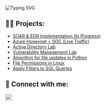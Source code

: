 ![Typing SVG](https://readme-typing-svg.herokuapp.com?font=TimesNewRoman+Daughter&color=000000&size=23&lines=Hello,+World!+I'm+Antonio+👋)
 
<h2>👨‍💻 Projects:</h2>

- [SOAR & EDR Implementation (In Progress)](https://github.com/intTone13/SOAR-EDR-Project)
- [Azure Honeynet + SOC (Live Traffic)](https://github.com/intTone13/Azure_SOC)
- [Active Directory Lab](https://github.com/intTone13/Active-Directory-Lab)
- [Vulnerability Management Lab](https://github.com/intTone13/OpenVAS-Vulnerability-Management)
- [Algorithm for file updates in Python](https://docs.google.com/document/d/1KKR_SuFOTl1L-8grLo81FRw4Z41D_fry6Ul2JpyTICg/edit?usp=drive_link)
- [File Permissions in Linux](https://docs.google.com/document/d/1DIJZ96gHOVf7iZMu0zozpTlDPYACy5lD11NTY62pHYc/edit?usp=drive_link&resourcekey=0-EQ2Ue-S47muX_7o5tVYiZg)
- [Apply Filters to SQL Queries](https://docs.google.com/document/d/1Icmjyx2qldUdInktqDLzADn-EpxG40F4WB911KtYCFE/edit?usp=drive_link&resourcekey=0-Zy82FU6d4sVtmbVRt30vug)

<h2> 🤳 Connect with me:</h2>

<a href="https://www.linkedin.com/in/antonio-martinez-/"><img align="left" alt="AntonioMartinez | LinkedIn" width="22px" src="https://cdn.jsdelivr.net/npm/simple-icons@v3/icons/linkedin.svg" /></a>

<!--
**intTone13/intTone13** is a ✨ _special_ ✨ repository because its `README.md` (this file) appears on your GitHub profile.

Here are some ideas to get you started:

- 🔭 I’m currently working on ...
- 🌱 I’m currently learning ...
- 👯 I’m looking to collaborate on ...
- 🤔 I’m looking for help with ...
- 💬 Ask me about ...
- 📫 How to reach me: ...
- 😄 Pronouns: ...
- ⚡ Fun fact: ...
-->
